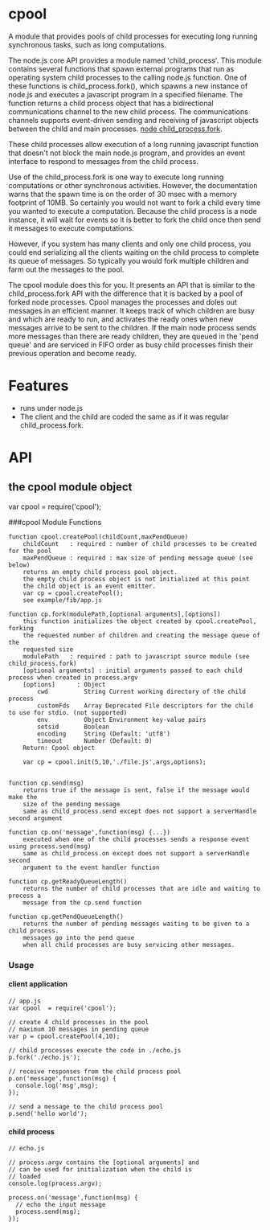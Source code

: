 cpool
==========

A module that provides pools of child processes for executing long running synchronous tasks, such as
long computations.

The node.js core API provides a module named 'child_process'.  This module contains several functions
that spawn external programs that run as operating system child processes to the calling node.js
function. One of these functions is child_process.fork(), which spawns a new instance of node.js
and executes a javascript program in a specified filename. The function returns a child
process object that has a bidirectional communications channel to the new child process. The 
communications channels supports event-driven sending and receiving of javascript objects between the
child and main processes. [node child_process.fork](http://nodejs.org/api/child_process.html#child_process_child_process_fork_modulepath_args_options).

These child processes allow execution of a long running javascript function that doesn't not block the 
main node.js program, and provides an event interface to respond to messages from the child process.

Use of the child_process.fork is one way to execute long running computations or other synchronous
activities. However, the documentation warns that the spawn time is on the order of 30 msec with a memory
footprint of 10MB. So certainly you would not want to fork a child every time you wanted to execute a computation.
Because the child process is a node instance, it will wait for events so it is better to fork the child
once then send it messages to execute computations.

However, if you system has many clients and only one child process, you could end serializing all the clients
waiting on the child process to complete its queue of messages. So typically you would fork multiple children
and farm out the messages to the pool. 

The cpool module does this for you. It presents an API that is similar to the child_process.fork API with the difference
that it is backed by a pool of forked node processes. Cpool manages the processes and doles out messages in 
an efficient manner. It keeps track of which children are busy and which are ready to run, and activates
the ready ones when new messages arrive to be sent to the children.  If the main node process sends
more messages than there are ready children, they are queued in the 'pend queue' and are serviced
in FIFO order as busy child processes finish their previous operation and become ready.

Features
========

* runs under node.js
* The client and the child are coded the same as if it was regular child_process.fork.
 
API
===

the cpool module object
-----------------------

var cpool = require('cpool');

###cpool Module Functions

    function cpool.createPool(childCount,maxPendQueue)
        childCount   : required : number of child processes to be created for the pool
        maxPendQueue : required : max size of pending message queue (see below)
        returns an empty child process pool object. 
        the empty child process object is not initialized at this point
        the child object is an event emitter.
        var cp = cpool.createPool();
        see example/fib/app.js
        
    function cp.fork(modulePath,[optional arguments],[options]) 
        this function initializes the object created by cpool.createPool, forking
        the requested number of children and creating the message queue of the 
        requested size
        modulePath   : required : path to javascript source module (see child_process.fork)
        [optional arguments] : initial arguments passed to each child process when created in process.argv 
        [options]      : Object
            cwd          String Current working directory of the child process
            customFds    Array Deprecated File descriptors for the child to use for stdio. (not supported)
            env          Object Environment key-value pairs
            setsid       Boolean
            encoding     String (Default: 'utf8')
            timeout      Number (Default: 0)
        Return: Cpool object
        
        var cp = cpool.init(5,10,'./file.js',args,options);

        
    function cp.send(msg)
        returns true if the message is sent, false if the message would make the 
        size of the pending message
        same as child_process.send except does not support a serverHandle second argument
        
    function cp.on('message',function(msg) {...})
        executed when one of the child processes sends a response event using process.send(msg)
        same as child_process.on except does not support a serverHandle second 
        argument to the event handler function

    function cp.getReadyQueueLength()
        returns the number of child processes that are idle and waiting to process a 
        message from the cp.send function
        
    function cp.getPendQueueLength()
        returns the number of pending messages waiting to be given to a child process. 
        messages go into the pend queue
        when all child processes are busy servicing other messages.
        
### Usage
#### client application 
    // app.js
    var cpool  = require('cpool');

    // create 4 child processes in the pool
    // maximum 10 messages in pending queue
    var p = cpool.createPool(4,10);

    // child processes execute the code in ./echo.js 
    p.fork('./echo.js');

    // receive responses from the child process pool
    p.on('message',function(msg) {
      console.log('msg',msg);
    });

    // send a message to the child process pool
    p.send('hello world');


#### child process
    // echo.js
    
    // process.argv contains the [optional arguments] and 
    // can be used for initialization when the child is 
    // loaded
    console.log(process.argv);

    process.on('message',function(msg) {
      // echo the input message
      process.send(msg);
    });

